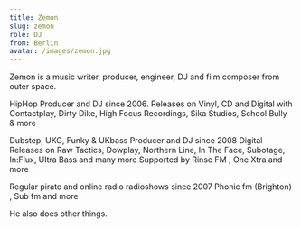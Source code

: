 ```yaml
---
title: Zemon
slug: zemon
role: DJ
from: Berlin
avatar: /images/zemon.jpg
---
```

Zemon is a music writer, producer, engineer, DJ and film composer from outer space.

HipHop Producer and DJ since 2006. Releases on Vinyl, CD and Digital 
with Contactplay, Dirty Dike, High Focus Recordings, Sika Studios, School Bully & more

Dubstep, UKG, Funky & UKbass Producer and DJ since 2008
Digital Releases on Raw Tactics, Dowplay, Northern Line, In The Face, Subotage, In:Flux, Ultra Bass and many more
Supported by Rinse FM , One Xtra and more

Regular pirate and online radio radioshows since 2007
Phonic fm (Brighton) , Sub fm and more

He also does other things.